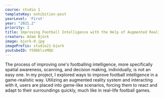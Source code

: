 ```yaml
---
course: studio 1
templateKey: exhibition-post
yearLevel: 'First'
year: "2021.2"
priority: 1
title: Improving Football Intelligence with the Help of Augmented Reality
creators: Adam Björk
image: bjork-0.jpg
imagePrefix: studio21-bjork
youtubeID: Y59DklsvMQU
---
```


The process of improving one's footballing intelligence, more specifically spatial awareness, scanning, and decision making, individually, is not an easy one. In my project, I explored ways to improve football intelligence in a game-realistic way. Utilizing an augmented reality system and interacting with it, users are placed into game-like scenarios, forcing them to react and adapt to their surroundings quickly, much like in real-life football games.
